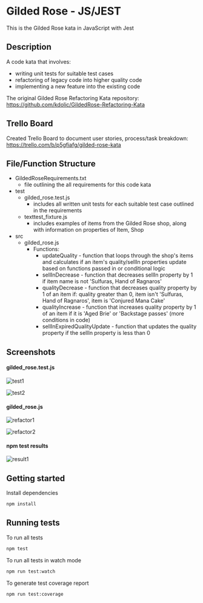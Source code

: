 # Gilded Rose - JS/JEST

This is the Gilded Rose kata in JavaScript with Jest

## Description

A code kata that involves:

- writing unit tests for suitable test cases
- refactoring of legacy code into higher quality code
- implementing a new feature into the existing code

The original Gilded Rose Refactoring Kata repository:
https://github.com/kdolic/GildedRose-Refactoring-Kata

## Trello Board

Created Trello Board to document user stories, process/task breakdown:
https://trello.com/b/p5gfiafg/gilded-rose-kata

## File/Function Structure

- GildedRoseRequirements.txt
  - file outlining the all requirements for this code kata
- test
  - gilded_rose.test.js
    - includes all written unit tests for each suitable test case outlined in the requirements
  - texttest_fixture.js
    - includes examples of items from the Gilded Rose shop, along with information on properties of Item, Shop
- src
  - gilded_rose.js
    - Functions:
      - updateQuality - function that loops through the shop's items and calculates if an item's quality/sellIn properties update based on functions passed in or conditional logic
      - sellInDecrease - function that decreases sellIn property by 1 if item name is not 'Sulfuras, Hand of Ragnaros'
      - qualityDecrease - function that decreases quality property by 1 of an item if: quality greater than 0, item isn't 'Sulfuras, Hand of Ragnaros', item is 'Conjured Mana Cake'
      - qualityIncrease - function that increases quality property by 1 of an item if it is 'Aged Brie' or 'Backstage passes' (more conditions in code)
      - sellInExpiredQualityUpdate - function that updates the quality property if the sellIn property is less than 0

## Screenshots

#### gilded_rose.test.js

![test1](https://user-images.githubusercontent.com/36944457/121454995-5fbe7b00-c969-11eb-9c8a-7069fe0c14ff.PNG)

![test2](https://user-images.githubusercontent.com/36944457/121455141-97c5be00-c969-11eb-8380-41ee4aa08d2d.PNG)

#### gilded_rose.js

![refactor1](https://user-images.githubusercontent.com/36944457/121455164-a01df900-c969-11eb-95d4-917679183d0d.PNG)

![refactor2](https://user-images.githubusercontent.com/36944457/121455176-a44a1680-c969-11eb-80b1-665a1103debd.PNG)

#### npm test results

![result1](https://user-images.githubusercontent.com/36944457/121455187-a9a76100-c969-11eb-834e-656419466416.PNG)

## Getting started

Install dependencies

```sh
npm install
```

## Running tests

To run all tests

```sh
npm test
```

To run all tests in watch mode

```sh
npm run test:watch
```

To generate test coverage report

```sh
npm run test:coverage
```
